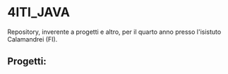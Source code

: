 # 4ITI_JAVA
 Repository, inverente a progetti e altro, per il quarto anno presso l'isistuto Calamandrei (FI).

 ## Progetti: